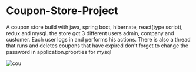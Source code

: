 # Coupon-Store-Project

A coupon store build with java, spring boot, hibernate, react(type script), redux and mysql. the store got 3 different users admin, company and customer. Each user logs in and performs his actions. There is also a thread that runs and deletes coupons that have expired don't forget to change the password in application.proprties for mysql



![cou](https://user-images.githubusercontent.com/117359346/199751357-2fcc0617-16cd-4099-b1ac-ed5e51b745bc.jpg)
